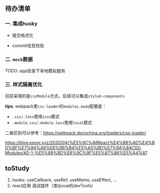 ## 待办清单
### 一. 集成husky

- 提交格式化

- commit信息校验
### 二. `mock`数据

TODO: app目录下本地模拟服务
### 三. 样式隔离优化

目前采用的是`cssModule`方式，后续可以集成`styled-components`

**tips**: webpack里`css-loader`的`modules.mode`配置是：
- `.css/.less`使用`icss`模式
- `.module.css/.module.less`使用`local`模式

二者区别可以参考：https://webpack.docschina.org/loaders/css-loader/

https://blog.esunr.xyz/2020/04/%E5%9C%A8React%E4%B8%AD%E4%BD%BF%E7%94%A8%E6%9B%B4%E5%A5%BD%E7%9A%84CSS-Modules/#2-1-%E5%89%8D%E6%9C%9F%E5%87%86%E5%A4%87

## toStudy

1. hooks: useCallback, useRef, useMemo, useEffect, ...
2. react应用 调试插件（类似vue的devTools）
